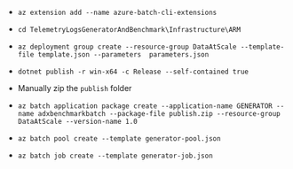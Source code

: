 - `az extension add --name azure-batch-cli-extensions`

- `cd TelemetryLogsGeneratorAndBenchmark\Infrastructure\ARM`

- `az deployment group create --resource-group DataAtScale --template-file template.json --parameters  parameters.json`

- `dotnet publish -r win-x64 -c Release --self-contained true`

- Manually zip the `publish` folder

- `az batch application package create --application-name GENERATOR --name adxbenchmarkbatch --package-file publish.zip --resource-group DataAtScale --version-name 1.0`

- `az batch pool create --template generator-pool.json`

- `az batch job create --template generator-job.json`